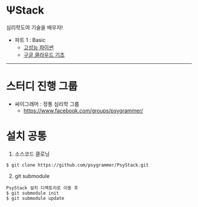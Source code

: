 # ΨStack

심리학도여 기술을 배우자!

* 파트 1 : Basic 
   * [고성능 파이썬](/GCPinAction/)
   * [구글 클라우드 기초](/HPython/)
  
----------------

# 스터디 진행 그룹
* 싸이그래머 : 정통 심리학 그룹
  - https://www.facebook.com/groups/psygrammer/
  
# 설치 공통

1. 소스코드 클로닝
```shell
$ git clone https://github.com/psygrammer/PsyStack.git
```
2. git submodule
```shell
PsyStack 설치 디렉토리로 이동 후
$ git submodule init
$ git submodule update
```
